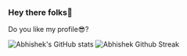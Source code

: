 ### Hey there folks👋
Do you like my profile😎?

![Abhishek's GitHub stats](https://github-readme-stats.vercel.app/api?username=abhishekbotx&show_icons=true&theme=radical)
![Abhishek Github Streak](https://github-readme-streak-stats.herokuapp.com/?user=abhishekbotx&theme=tokyonight)


<!--
**Abhishekbotx/Abhishekbotx** is a ✨ _special_ ✨ repository because its `README.md` (this file) appears on your GitHub profile.

Here are some ideas to get you started:

- 🔭 I’m currently working on ...
- 🌱 I’m currently learning ...
- 👯 I’m looking to collaborate on ...
- 🤔 I’m looking for help with ...
- 💬 Ask me about ...
- 📫 How to reach me: ...
- 😄 Pronouns: ...
- ⚡ Fun fact: ...
-->
